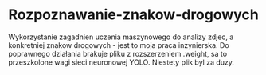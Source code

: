 # Rozpoznawanie-znakow-drogowych
Wykorzystanie zagadnien uczenia maszynowego do analizy zdjec, a konkretniej znakow drogowych - jest to moja praca inzynierska. Do poprawnego działania brakuje pliku z rozszerzeniem .weight, sa to przeszkolone wagi sieci neuronowej YOLO. Niestety plik byl za duzy.
